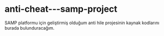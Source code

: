 # anti-cheat---samp-project
SAMP platformu için geliştirmiş olduğum anti hile projesinin kaynak kodlarını burada bulunduracağım. 
